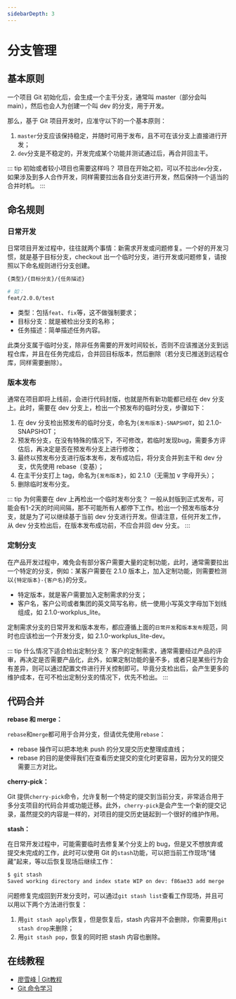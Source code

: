 ```yaml
---
sidebarDepth: 3
---
```


# 分支管理

## 基本原则

一个项目 Git 初始化后，会生成一个主干分支，通常叫 master（部分会叫 main），然后也会人为创建一个叫 dev 的分支，用于开发。

那么，基于 Git 项目开发时，应准守以下的一个基本原则：

1. `master`分支应该保持稳定，并随时可用于发布，且不可在该分支上直接进行开发；
2. `dev`分支是不稳定的，开发完成某个功能并测试通过后，再合并回主干。

::: tip 初始或者较小项目也需要这样吗？
项目在开始之初，可以不拉出`dev`分支，如果涉及到多人合作开发，同样需要拉出各自分支进行开发，然后保持一个适当的合并时机。
:::

## 命名规则

### 日常开发

日常项目开发过程中，往往就两个事情：新需求开发或问题修复。一个好的开发习惯，就是基于目标分支，checkout 出一个临时分支，进行开发或问题修复，请按照以下命名规则进行分支创建。

```bash
{类型}/{目标分支}/{任务描述}

# 如：
feat/2.0.0/test
```

* 类型：包括`feat`、`fix`等，这不做强制要求；
* 目标分支：就是被检出分支的名称；
* 任务描述：简单描述任务内容。

此类分支属于临时分支，除非任务需要的开发时间较长，否则不应该推送分支到远程仓库，并且在任务完成后，合并回目标版本，然后删除（若分支已推送到远程仓库，同样需要删除）。

### 版本发布

通常在项目即将上线前，会进行代码封版，也就是所有新功能都已经在 dev 分支上。此时，需要在 dev 分支上，检出一个预发布的临时分支，步骤如下：

1. 在 dev 分支检出预发布的临时分支，命名为`{发布版本}-SNAPSHOT`，如 2.1.0-SNAPSHOT；
2. 预发布分支，在没有特殊的情况下，不可修改，若临时发现bug，需要多方评估后，再决定是否在预发布分支上进行修改；
3. 最终以预发布分支进行版本发布，发布成功后，将分支合并到主干和 dev 分支，优先使用 rebase（变基）；
4. 在主干分支打上 tag，命名为`{发布版本}`，如 2.1.0（无需加 v 字母开头）；
5. 删除临时发布分支。

::: tip 为何需要在 dev 上再检出一个临时发布分支？
一般从封版到正式发布，可能会有1-2天的时间间隔，那不可能所有人都停下工作。检出一个预发布版本分支，就是为了可以继续基于当前 dev 分支进行开发。但请注意，任何开发工作，从 dev 分支检出后，在版本发布成功前，不应合并回 dev 分支。
:::

### 定制分支

在产品开发过程中，难免会有部分客户需要大量的定制功能，此时，通常需要拉出一个特定的分支，例如：某客户需要在 2.1.0 版本上，加入定制功能，则需要检测以`{特定版本}-{客户名}`的分支。

* 特定版本，就是客户需要加入定制需求的分支；
* 客户名，客户公司或者集团的英文简写名称，统一使用小写英文字母加下划线组成，如 2.1.0-workplus_lite。

定制需求分支的日常开发和版本发布，都应遵循上面的`日常开发`和`版本发布`规范，同时也应该检出一个开发分支，如 2.1.0-workplus_lite-dev。

::: tip 什么情况下适合检出定制分支？
客户的定制需求，通常需要经过产品的评审，再决定是否需要产品化，此外，如果定制功能的量不多，或者只是某些行为会有差异，则可以通过配置文件进行开关控制即可。毕竟分支检出后，会产生更多的维护成本，在可不检出定制分支的情况下，优先不检出。
:::

## 代码合并

**rebase 和 merge：**

`rebase`和`merge`都可用于合并分支，但请优先使用`rebase`：

* rebase 操作可以把本地未 push 的分叉提交历史整理成直线；
* rebase 的目的是使得我们在查看历史提交的变化时更容易，因为分叉的提交需要三方对比。


**cherry-pick：**

Git 提供`cherry-pick`命令，允许复制一个特定的提交到当前分支，非常适合用于多分支项目的代码合并或功能迁移。此外，`cherry-pick`是会产生一个新的提交记录，虽然提交的内容是一样的，对项目的提交历史链起到一个很好的维护作用。

**stash：**

在日常开发过程中，可能需要临时去修复某个分支上的 bug，但是又不想放弃或提交未完成的工作，此时可以使用 Git 的`stash`功能，可以把当前工作现场“储藏”起来，等以后恢复现场后继续工作：

```bash
$ git stash
Saved working directory and index state WIP on dev: f86ae33 add merge
```

问题修复完成回到开发分支时，可以通过`git stash list`查看工作现场，并且可以用以下两个方法进行恢复：

1. 用`git stash apply`恢复，但是恢复后，stash 内容并不会删除，你需要用`git stash drop`来删除；
2. 用`git stash pop`，恢复的同时把 stash 内容也删除。

## 在线教程

* [廖雪峰 | Git教程](https://www.liaoxuefeng.com/wiki/896043488029600)
* [Git 命令学习](https://oschina.gitee.io/learn-git-branching/)